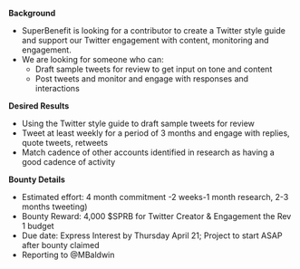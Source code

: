 **Background**

- SuperBenefit is looking for a contributor to create a Twitter style guide and support our Twitter engagement with content, monitoring and engagement.
- We are looking for someone who can:
    - Draft sample tweets for review to get input on tone and content
    - Post tweets and monitor and engage with responses and interactions

**Desired Results**

- Using the Twitter style guide to draft sample tweets for review
- Tweet at least weekly for a period of 3 months and engage with replies, quote tweets, retweets
- Match cadence of other accounts identified in research as having a good cadence of activity

**Bounty Details**

- Estimated effort: 4 month commitment -2 weeks-1 month research, 2-3 months tweeting)
- Bounty Reward: 4,000 $SPRB for Twitter Creator & Engagement the Rev 1 budget 
- Due date: Express Interest by Thursday April 21; Project to start ASAP after bounty claimed
- Reporting to @MBaldwin